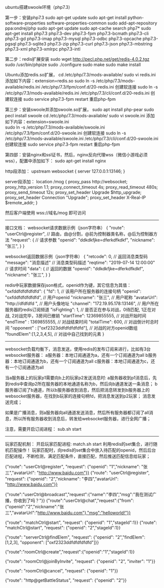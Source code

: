 ubuntu搭建swoole环境（php7.3）

第一步：安装php7.3
sudo apt-get update
sudo apt-get install python-software-properties software-properties-common
sudo add-apt-repository ppa:ondrej/php
sudo apt-get update
sudo apt-cache search php7*
sudo apt-get install php7.3 php7.3-dev  php7.3-fpm  php7.3-bcmath php7.3-cli php7.3-gd  php7.3-imap php7.3-mysql php7.3-odbc  php7.3-opcache php7.3-pgsql php7.3-sqlite3 php7.3-zip php7.3-curl php7.3-json php7.3-mbstring php7.3-xml  php7.3-xmlrpc php7.3-intl 

第二步：redis扩展安装
sudo wget http://pecl.php.net/get/redis-4.0.2.tgz
sudo /usr/bin/phpize
sudo ./configure
sudo make
sudo make install

Ubuntu添加redis.so扩展，
cd /etc/php/7.3/mods-available/
sudo vi redis.ini   添加如下内容：extension=redis.so
sudo ln -s /etc/php/7.3/mods-available/redis.ini  /etc/php/7.3/fpm/conf.d/20-redis.ini   创建软连接
sudo ln -s /etc/php/7.3/mods-available/redis.ini  /etc/php/7.3/cli/conf.d/20-redis.ini   创建软连接
sudo service php7.3-fpm restart   重启php-fpm

第三步：安装swoole并添加swoole.so扩展，
sudo apt install php-pear
sudo pecl install swoole
cd /etc/php/7.3/mods-available/
sudo vi swoole.ini   添加如下内容：extension=swoole.ini   
sudo ln -s /etc/php/7.3/mods-available/swoole.ini     /etc/php/7.3/fpm/conf.d/20-swoole.ini   创建软连接
sudo ln -s /etc/php/7.3/mods-available/swoole.ini     /etc/php/7.3/cli/conf.d/20-swoole.ini   创建软连接
sudo service php7.3-fpm restart   重启php-fpm


第四部：安装nginx和ssl证书，然后，nginx反向代理wss（微信小游戏必须wss），配置中添加如下：
sudo apt-get install nginx

http段添加：
upstream websocket {
    server 127.0.0.1:13146;
}

server段添加：
location /mog {
    proxy_pass http://websocket;
    proxy_http_version 1.1;
    proxy_connect_timeout 4s;
    proxy_read_timeout 480s;
    proxy_send_timeout 12s;
    proxy_set_header Upgrade $http_upgrade;
    proxy_set_header Connection "Upgrade";
    proxy_set_header X-Real-IP $remote_addr;
}

然后客户端使用  wss://域名/mog   即可访问


--------------------------------------------------------------------------------------------------------------------------
接口文档：
websocket请求数据示例（json字符串）
{
	"route": "userCtrl@register",                 // 路由，由@分割，@前为控制器类名称，@后为控制器方法
	"request": {                                  // 请求参数
		"openid": "ddkdkfjke=dferkdfkdkf",
	    "nickname": "张三",
	}
}


websocket返回数据示例（json字符串）
{
	"retcode": 0,                                 // 返回消息类型码
	"message": "消息描述"                          // 消息类型码描述
	"reqtime": "2019-07-14 12:00:00"              // 请求时间
	"data": {                                     // 返回的数据
		"openid": "ddkdkfjke=dferkdfkdkf",
	    "nickname": "张三",
	}
}


redis中玩家数据保存json格式，openid作为键，其它信息为其值：
"oxfddfdfdfdfdfd": {
	"fd": 1,                                       // 该用户所在服务器的连接句柄
	"openid": "oxfddfdfdfdfdfd",                   // 用户openid
	"nickname": "张三",                            // 用户昵称
	"avatarUrl": "http://dfdfdfd ",                // 用户头像地址
	"channel": "172.19.95.178:13146",              // 用户所在服务器的redis订阅频道
	"isFighting": 1,                               // 是否正在参与对战，0待匹配, 1正在对战, 2对战完毕，3房间已撤销
	"startTime": 12369855555,                      // 对战开始时间
	"endTime"  : 1369855555,                       // 对战结束时间
	"totalTime": 600,                              // 对战倒计时总时间
	"opponent" : ["oxf2323ddfdfdfdfdfd"],          // 对战的对方openid数组
	"foundElem":[1,2,3,4,5],                       // 对战中自己找到的元素
}



------------------------------------------------------------------------------------------------------------------------------
websocket负载均衡下，消息发送，使用redis的发布订阅来进行，比如有3台websocket服务器：
a服务器：本地订阅通道为a，还有一个订阅通道为all
b服务器：本地订阅通道为b，还有一个订阅通道为all
c服务器：本地订阅通道为c，还有一个订阅通道为all

当a服务器上的玩家p1需要向b上的玩家p2发送消息时:
a服务器收到p1消息后，先到redis中查询p2所在服务器的本地通道名称为b，然后向b通道发送一条消息；
b服务器订阅了b通道，所以b服务器收到消息，然后把消息转发到b服务器上的websocket服务器，在找到b玩家的连接句柄fd，把消息发送到p2玩家；
消息发送完成；

如果是广播消息，则a服务器向all通道发送消息，然后所有服务器都订阅了all消息，所以所有服务器收到消息后，转发给websocket服务器，进行全网广播；


注意，需要开启订阅进程： sub.sh start

------------------------------------------------------------------------------------------------------------------------------
玩家匹配机制：
开启玩家匹配进程: match.sh start
利用redis的set集合，进行随机匹配操作！
玩家匹配时，向redis的set集合中放入待匹配的openid，然后后台匹配进程，不断检测，满足匹配条件，直接匹配，然后推送匹配信息给玩家；




{"route": "userCtrl@register", "request": {"openid": "1","nickname": "张三","avatarUrl": "http://www.baidu.com"}}
{"route": "userCtrl@register", "request": {"openid": "2","nickname": "李四","avatarUrl": "http://www.baidu.com"}}

{"route":"userCtrl@broadcast","request":{"name":"李四","msg":"我在测试广播，你收到了吗？"}}
{"route":"userCtrl@chat","request":{"from":{"openid":"2","nickname":"张三","avatarUrl":"http://www.baidu.com"},"msg":"helloworld!"}}

{"route": "matchCtrl@start", "request": {"openid": "1","stageId":1}}
{"route": "matchCtrl@start", "request": {"openid": "2","stageId":1}}

{"route": "serverCtrl@findElem", "request": {"openid": "2","findElem": [1,2,3], "opponent": ["oxf2323ddfdfdfdfdfd"]}}

{"route":"roomCtrl@create","request":{"openid":"1","stageId":1}}

{"route": "roomCtrl@joinByInvite", "request": {"openid": "2", "inviter": "1"}}

{"route": "roomCtrl@cancel", "request": {"openid": "1"}}

{"route": "http@getBattleStatus", "request": {"openid": "2"}}

